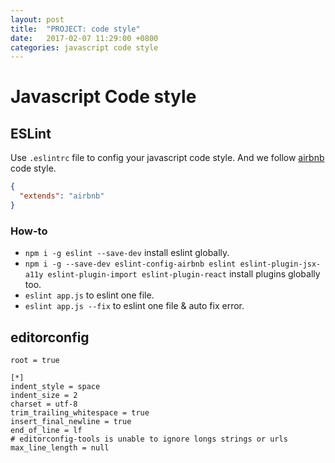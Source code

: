 ```yaml
---
layout: post
title:  "PROJECT: code style"
date:   2017-02-07 11:29:00 +0800
categories: javascript code style
---
```


# Javascript Code style

## ESLint

Use `.eslintrc` file to config your javascript code style. And we follow [airbnb](https://github.com/airbnb/javascript) code style.

```json
{
  "extends": "airbnb"
}
```

### How-to
* `npm i -g eslint --save-dev` install eslint globally.
* `npm i -g --save-dev eslint-config-airbnb eslint eslint-plugin-jsx-a11y eslint-plugin-import eslint-plugin-react` install plugins globally too.
* `eslint app.js` to eslint one file.
* `eslint app.js --fix` to eslint one file & auto fix error.


## editorconfig
```
root = true

[*]
indent_style = space
indent_size = 2
charset = utf-8
trim_trailing_whitespace = true
insert_final_newline = true
end_of_line = lf
# editorconfig-tools is unable to ignore longs strings or urls
max_line_length = null

```
